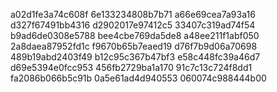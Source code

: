 a02d1fe3a74c608f
6e133234808b7b71
a66e69cea7a93a16
d327f67491bb4316
d2902017e97412c5
33407c319ad74f54
b9ad6de0308e5788
bee4cbe769da5de8
a48ee211f1abf050
2a8daea87952fd1c
f9670b65b7eaed19
d76f7b9d06a70698
489b19abd2403f49
b12c95c367b47bf3
e58c448fc39a46d7
d69e5394e0fcc953
456fb2729ba1a170
91c7c13c724f8dd1
fa2086b066b5c91b
0a5e61ad4d940553
060074c988444b00
